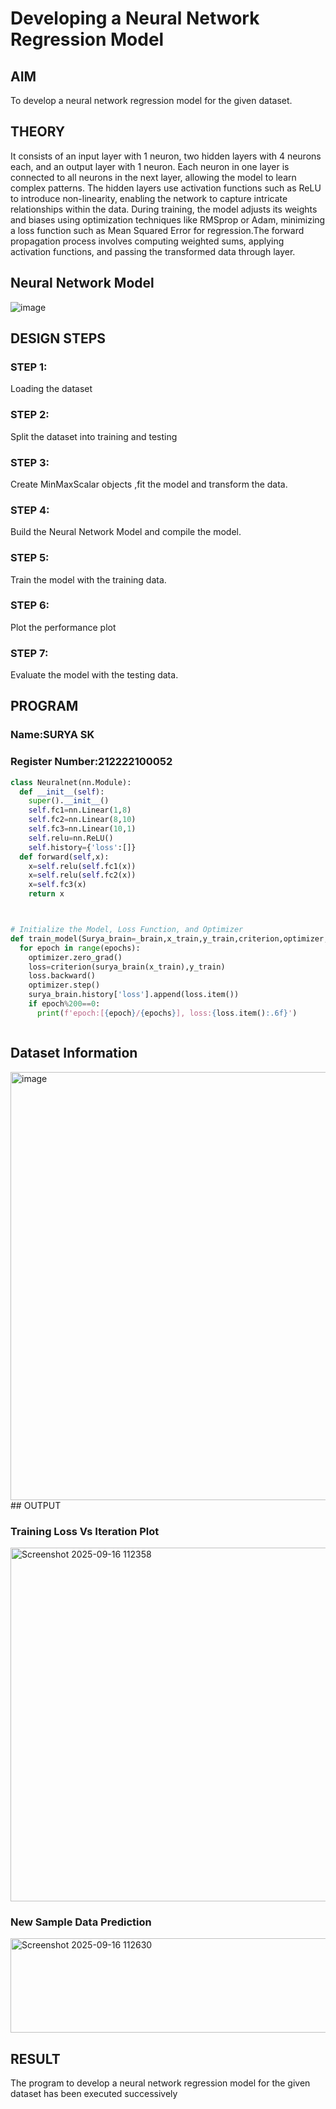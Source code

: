 # Developing a Neural Network Regression Model

## AIM

To develop a neural network regression model for the given dataset.

## THEORY

It consists of an input layer with 1 neuron, two hidden layers with 4 neurons each, and an output layer with 1 neuron. Each neuron in one layer is connected to all neurons in the next layer, allowing the model to learn complex patterns. The hidden layers use activation functions such as ReLU to introduce non-linearity, enabling the network to capture intricate relationships within the data. 
During training, the model adjusts its weights and biases using optimization techniques like RMSprop or Adam, minimizing a loss function such as Mean Squared Error for regression.The forward propagation process involves computing weighted sums, applying activation functions, and passing the transformed data through layer.

## Neural Network Model

![image](https://github.com/user-attachments/assets/ee9acc10-42da-48f5-9a05-b860601c1f28)


## DESIGN STEPS

### STEP 1:

Loading the dataset

### STEP 2:

Split the dataset into training and testing

### STEP 3:

Create MinMaxScalar objects ,fit the model and transform the data.

### STEP 4:

Build the Neural Network Model and compile the model.

### STEP 5:

Train the model with the training data.

### STEP 6:

Plot the performance plot

### STEP 7:

Evaluate the model with the testing data.

## PROGRAM
### Name:SURYA SK
### Register Number:212222100052
```python
class Neuralnet(nn.Module):
  def __init__(self):
    super().__init__()
    self.fc1=nn.Linear(1,8)
    self.fc2=nn.Linear(8,10)
    self.fc3=nn.Linear(10,1)
    self.relu=nn.ReLU()
    self.history={'loss':[]}
  def forward(self,x):
    x=self.relu(self.fc1(x))
    x=self.relu(self.fc2(x))
    x=self.fc3(x)
    return x



# Initialize the Model, Loss Function, and Optimizer
def train_model(Surya_brain=_brain,x_train,y_train,criterion,optimizer,epochs=2000):
  for epoch in range(epochs):
    optimizer.zero_grad()
    loss=criterion(surya_brain(x_train),y_train)
    loss.backward()
    optimizer.step()
    surya_brain.history['loss'].append(loss.item())
    if epoch%200==0:
      print(f'epoch:[{epoch}/{epochs}], loss:{loss.item():.6f}')



```
## Dataset Information

<img width="549" height="685" alt="image" src="https://github.com/user-attachments/assets/8c0ca5b3-772b-4f23-89f3-b6a362e578c4" />
## OUTPUT

### Training Loss Vs Iteration Plot

<img width="866" height="566" alt="Screenshot 2025-09-16 112358" src="https://github.com/user-attachments/assets/52a1e0bd-ca84-45f5-9108-feb11204164c" />

### New Sample Data Prediction

<img width="1188" height="151" alt="Screenshot 2025-09-16 112630" src="https://github.com/user-attachments/assets/e6af2356-a1aa-4aba-89fb-7a7f9f59450a" />

## RESULT
The program to develop a neural network regression model for the given dataset has been executed successively
